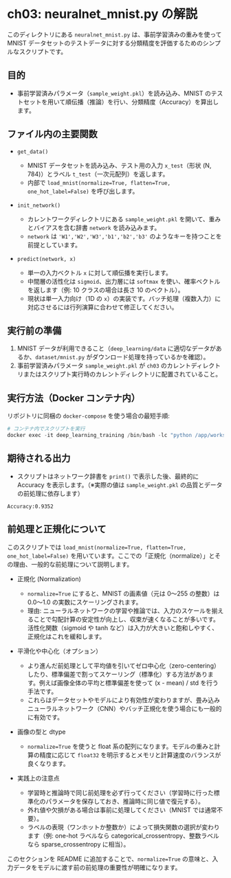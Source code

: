 # ch03: neuralnet_mnist.py の解説

このディレクトリにある `neuralnet_mnist.py` は、事前学習済みの重みを使って MNIST データセットのテストデータに対する分類精度を評価するためのシンプルなスクリプトです。

## 目的
- 事前学習済みパラメータ（`sample_weight.pkl`）を読み込み、MNIST のテストセットを用いて順伝播（推論）を行い、分類精度（Accuracy）を算出します。

## ファイル内の主要関数

- `get_data()`
	- MNIST データセットを読み込み、テスト用の入力 `x_test`（形状 (N, 784)）とラベル `t_test`（一次元配列）を返します。
	- 内部で `load_mnist(normalize=True, flatten=True, one_hot_label=False)` を呼び出します。

- `init_network()`
	- カレントワークディレクトリにある `sample_weight.pkl` を開いて、重みとバイアスを含む辞書 `network` を読み込みます。
	- `network` は `'W1','W2','W3','b1','b2','b3'` のようなキーを持つことを前提としています。

- `predict(network, x)`
	- 単一の入力ベクトル `x` に対して順伝播を実行します。
	- 中間層の活性化は `sigmoid`、出力層には `softmax` を使い、確率ベクトルを返します（例: 10 クラスの場合は長さ 10 のベクトル）。
	- 現状は単一入力向け（1D の `x`）の実装です。バッチ処理（複数入力）に対応させるには行列演算に合わせて修正してください。

## 実行前の準備
1. MNIST データが利用できること（`deep_learning/data` に適切なデータがあるか、`dataset/mnist.py` がダウンロード処理を持っているかを確認）。
2. 事前学習済みパラメータ `sample_weight.pkl` が `ch03` のカレントディレクトリまたはスクリプト実行時のカレントディレクトリに配置されていること。

## 実行方法（Docker コンテナ内）
リポジトリに同梱の `docker-compose` を使う場合の最短手順:

```powershell
# コンテナ内でスクリプトを実行
docker exec -it deep_learning_training /bin/bash -lc "python /app/workspace/ch03/neuralnet_mnist.py"
```

## 期待される出力
- スクリプトはネットワーク辞書を `print()` で表示した後、最終的に Accuracy を表示します。（※実際の値は `sample_weight.pkl` の品質とデータの前処理に依存します）

```
Accuracy:0.9352
```

## 前処理と正規化について

このスクリプトでは `load_mnist(normalize=True, flatten=True, one_hot_label=False)` を用いています。ここでの「正規化（normalize）」とその理由、一般的な前処理について説明します。

- 正規化 (Normalization)
	- `normalize=True` にすると、MNIST の画素値（元は 0〜255 の整数）は 0.0〜1.0 の実数にスケーリングされます。
	- 理由: ニューラルネットワークの学習や推論では、入力のスケールを揃えることで勾配計算の安定性が向上し、収束が速くなることが多いです。活性化関数（sigmoid や tanh など）は入力が大きいと飽和しやすく、正規化はこれを緩和します。

- 平滑化や中心化（オプション）
	- より進んだ前処理として平均値を引いてゼロ中心化（zero-centering）したり、標準偏差で割ってスケーリング（標準化）する方法があります。例えば画像全体の平均と標準偏差を使って (x - mean) / std を行う手法です。
	- これらはデータセットやモデルにより有効性が変わりますが、畳み込みニューラルネットワーク（CNN）やバッチ正規化を使う場合にも一般的に有効です。

- 画像の型と dtype
	- `normalize=True` を使うと float 系の配列になります。モデルの重みと計算の精度に応じて `float32` を明示するとメモリと計算速度のバランスが良くなります。

- 実践上の注意点
	- 学習時と推論時で同じ前処理を必ず行ってください（学習時に行った標準化のパラメータを保存しておき、推論時に同じ値で復元する）。
	- 外れ値や欠損がある場合は事前に処理してください（MNIST では通常不要）。
	- ラベルの表現（ワンホットか整数か）によって損失関数の選択が変わります（例: one-hot ラベルなら categorical_crossentropy、整数ラベルなら sparse_crossentropy に相当）。

このセクションを README に追加することで、`normalize=True` の意味と、入力データをモデルに渡す前の前処理の重要性が明確になります。